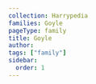 ```yaml
---
collection: Harrypedia
families: Goyle
pageType: family
title: Goyle
author:
tags: ["family"]
sidebar:
  order: 1
---
```

